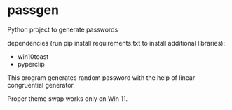 # passgen
Python project to generate passwords

dependencies (run pip install requirements.txt to install additional libraries): 
- win10toast
- pyperclip

This program generates random password with the help of linear congruential generator.

Proper theme swap works only on Win 11.
